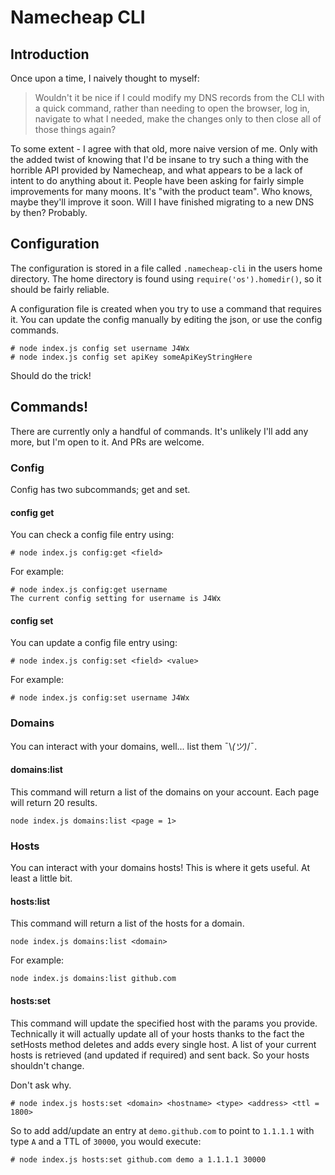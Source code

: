 # Namecheap CLI

## Introduction
Once upon a time, I naively thought to myself:

> Wouldn't it be nice if I could modify my DNS records from the CLI with a quick command, rather than needing to open the browser, log in, navigate to what I needed, make the changes only to then close all of those things again?

To some extent - I agree with that old, more naive version of me. Only with the added twist of knowing that I'd be insane to try such a thing with the horrible API provided by Namecheap, and what appears to be a lack of intent to do anything about it. People have been asking for fairly simple improvements for many moons. It's "with the product team". Who knows, maybe they'll improve it soon. Will I have finished migrating to a new DNS by then? Probably.

## Configuration

The configuration is stored in a file called `.namecheap-cli` in the users home directory. The home directory is found using `require('os').homedir()`, so it should be fairly reliable.

A configuration file is created when you try to use a command that requires it. You can update the config manually by editing the json, or use the config commands.

```
# node index.js config set username J4Wx
# node index.js config set apiKey someApiKeyStringHere
```

Should do the trick!

## Commands!

There are currently only a handful of commands. It's unlikely I'll add any more, but I'm open to it. And PRs are welcome.

### Config

Config has two subcommands; get and set.

#### config get

You can check a config file entry using:

```
# node index.js config:get <field>
```

For example:

```
# node index.js config:get username
The current config setting for username is J4Wx
```

#### config set

You can update a config file entry using:

```
# node index.js config:set <field> <value>
```

For example:

```
# node index.js config:set username J4Wx
```

### Domains

You can interact with your domains, well... list them ¯\\_(ツ)_/¯.

#### domains:list

This command will return a list of the domains on your account. Each page will return 20 results.

```
node index.js domains:list <page = 1>
```

### Hosts

You can interact with your domains hosts! This is where it gets useful. At least a little bit.

#### hosts:list

This command will return a list of the hosts for a domain.

```
node index.js domains:list <domain>
```

For example:

```
node index.js domains:list github.com
```

#### hosts:set

This command will update the specified host with the params you provide. Technically it will actually update all of your hosts thanks to the fact the setHosts method deletes and adds every single host. A list of your current hosts is retrieved (and updated if required) and sent back. So your hosts shouldn't change.

Don't ask why.

```
# node index.js hosts:set <domain> <hostname> <type> <address> <ttl = 1800>
```

So to add add/update an entry at `demo.github.com` to point to `1.1.1.1` with type `A` and a TTL of `30000`, you would execute:

```
# node index.js hosts:set github.com demo a 1.1.1.1 30000
```
